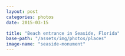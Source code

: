 ```yaml
---
layout: post
categories: photos
date: 2015-03-15

title: "Beach entrance in Seaside, Florida"
base-path: "/assets/img/photos/places"
image-name: "seaside-monument"
---
```

